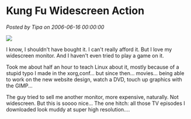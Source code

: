 # Kung Fu Widescreen Action

*Posted by Tipa on 2006-06-16 00:00:00*

![](../../../images/widescreen.png)



I know, I shouldn't have bought it. I can't really afford it. But I love my widescreen monitor. And I haven't even tried to play a game on it.



Took me about half an hour to teach Linux about it, mostly because of a stupid typo I made in the xorg,conf... but since then... movies... being able to work on the new website design, watch a DVD, touch up graphics with the GIMP...



The guy tried to sell me another monitor, more expensive, naturally. Not widescreen. But this is soooo nice... The one hitch: all those TV episodes I downloaded look muddy at super high resolution....


